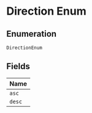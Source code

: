 
# Direction Enum

## Enumeration

`DirectionEnum`

## Fields

| Name |
|  --- |
| `asc` |
| `desc` |

